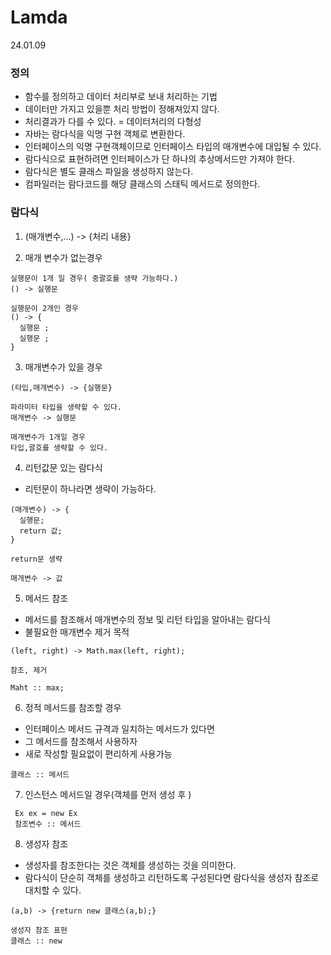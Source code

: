 # Lamda
24.01.09
### 정의
- 함수를 정의하고 데이터 처리부로 보내 처리하는 기법
- 데이터만 가지고 있을뿐 처리 방법이 정해져있지 않다.
- 처리결과가 다를 수 있다. = 데이터처리의 다형성
- 자바는 람다식을 익명 구현 객체로 변환한다.
- 인터페이스의 익명 구현객체이므로 인터페이스 타입의 매개변수에 대입될 수 있다.
- 람다식으로 표현하려면 인터페이스가 단 하나의 추상메서드만 가져야 한다.
- 람다식은 별도 클래스 파일을 생성하지 않는다.
- 컴파일러는 람다코드를 해당 클래스의 스태틱 메서드로 정의한다.

### 람다식
1. (매개변수,...) -> {처리 내용}

2. 매개 변수가 없는경우
```
실행문이 1개 일 경우( 중괄호를 생략 가능하다.)
() -> 실행문

실행문이 2개인 경우
() -> {
  실행문 ;
  실행문 ;
}
```

3. 매개변수가 있을 경우
```
(타입,매개변수) -> {실행문}

파라미터 타입을 생략할 수 있다.
매개변수 -> 실행문

매개변수가 1개일 경우
타입,괄호를 생략할 수 있다.
```

4. 리턴값문 있는 람다식
  - 리턴문이 하나라면 생략이 가능하다.
```
(매개변수) -> {
  실행문;
  return 값;
}

return문 생략

매개변수 -> 값

```
5. 메서드 참조
- 메서드를 참조해서 매개변수의 정보 및 리턴 타입을 알아내는 람다식
- 불필요한 매개변수 제거 목적
```
(left, right) -> Math.max(left, right);

참조, 제거

Maht :: max;
```
6. 정적 메서드를 참조할 경우
- 인터페이스 메서드 규격과 일치하는 메서드가 있다면
- 그 메서드를 참조해서 사용하자
- 새로 작성할 필요없이 편리하게 사용가능
```
클래스 :: 메서드
```

7. 인스턴스 메서드일 경우(객체를 먼저 생성 후 )
```
 Ex ex = new Ex
 참조변수 :: 메서드
```
8. 생성자 참조
- 생성자를 참조한다는 것은 객체를 생성하는 것을 의미한다.
- 람다식이 단순히 객체를 생성하고 리턴하도록 구성된다면 람다식을 생성자 참조로 대치할 수 있다.
```
(a,b) -> {return new 클래스(a,b);}

생성자 참조 표현
클래스 :: new

```